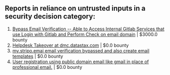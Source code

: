 ## Reports in reliance on untrusted inputs in a security decision category:
1. [Bypass Email Verification -- Able to Access Internal Gitlab Services that use Login with Gitlab and Perform Check on email domain](https://hackerone.com/reports/565883) | $3000.0 bounty
2. [Helpdesk Takeover at dmc.datastax.com](https://hackerone.com/reports/759454) | $0.0 bounty
3. [my.stripo.emai email verification bypassed and also create email templates](https://hackerone.com/reports/765318) | $0.0 bounty
4. [User registration using public domain email like gmail in place of professional email.](https://hackerone.com/reports/963546) | $0.0 bounty